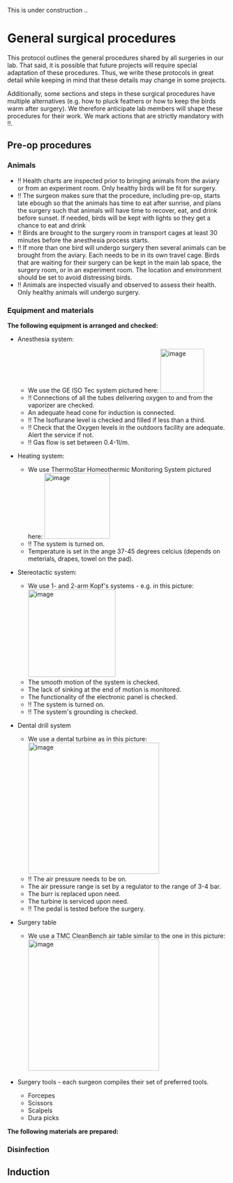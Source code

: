 This is under construction ..
# General surgical procedures

This protocol outlines the general procedures shared by all surgeries in our lab. That said, it is possible that future projects will require special adaptation of these procedures. Thus, we write these protocols in great detail while keeping in mind that these details may change in some projects. 

Additionally, some sections and steps in these surgical procedures have multiple alternatives (e.g. how to pluck feathers or how to keep the birds warm after surgery). We therefore anticipate lab members will shape these procedures for their work. We mark actions that are strictly mandatory with :bangbang:. 

## Pre-op procedures
### Animals
* :bangbang: Health charts are inspected prior to bringing animals from the aviary or from an experiment room. Only healthy birds will be fit for surgery.
* :bangbang: The surgeon makes sure that the procedure, including pre-op, starts late ebough so that the animals has time to eat after sunrise, and plans the surgery such that animals will have time to recover, eat, and drink before sunset. If needed, birds will be kept with lights so they get a chance to eat and drink
* :bangbang: Birds are brought to the surgery room in transport cages at least 30 minutes before the anesthesia process starts.
* :bangbang: If more than one bird will undergo surgery then several animals can be brought from the aviary. Each needs to be in its own travel cage. Birds that are waiting for their surgery can be kept in the main lab space, the surgery room, or in an experiment room. The location and environment should be set to avoid distressing birds.
* :bangbang: Animals are inspected visually and observed to assess their health. Only healthy animals will undergo surgery. 
### Equipment and materials
**The following equipment is arranged and checked:**
* Anesthesia system:
	- We use the GE ISO Tec system pictured here: <img width="100" alt="image" src="https://user-images.githubusercontent.com/17324841/216810260-42d7f53f-7f18-448e-95a6-7ddf7a147a43.png">
	- :bangbang: Connections of all the tubes delivering oxygen to and from the vaporizer are checked. 
	- An adequate head cone for induction is connected.
	- :bangbang: The Isoflurane level is checked and filled if less than a third.
	- :bangbang: Check that the Oxygen levels in the outdoors facility are adequate. Alert the service if not.
	- :bangbang: Gas flow is set between 0.4-1l/m.
* Heating system:
	- We use ThermoStar Homeothermic Monitoring System pictured here: <img width="150" alt="image" src="https://user-images.githubusercontent.com/17324841/216810956-5b43804d-d9fb-4eab-861b-14b122868a3c.png">
	- :bangbang: The system is turned on.
	- Temperature is set in the ange 37-45 degrees celcius (depends on meterials, drapes, towel on the pad).
* Stereotactic system:
	- We use 1- and 2-arm Kopf's systems - e.g. in this picture:<img width="200" alt="image" src="https://user-images.githubusercontent.com/17324841/216823584-7757f256-66aa-4e3e-90e8-5f1dde4b14cc.png">
	- The smooth motion of the system is checked.
	- The lack of sinking at the end of motion is monitored.
	- The functionality of the electronic panel is checked.
	- :bangbang: The system is turned on.
	- :bangbang: The system's grounding is checked.
* Dental drill system
	- We use a dental turbine as in this picture: <img width="300" alt="image" src="https://user-images.githubusercontent.com/17324841/216824737-3ca6faab-65fe-45fe-9711-76e7fb380927.png">
	- :bangbang: The air pressure needs to be on.
	- The air pressure range is set by a regulator to the range of 3-4 bar.
	- The burr is replaced upon need.
	- The turbine is serviced upon need.
	- :bangbang: The pedal is tested before the surgery.
* Surgery table
	- We use a TMC CleanBench air table similar to the one in this picture: <img width="300" alt="image" src="https://user-images.githubusercontent.com/17324841/216755685-47d907d8-4411-43b2-b863-e6a2053a407b.png">

* Surgery tools - each surgeon compiles their set of preferred tools.
	- Forcepes
	- Scissors
	- Scalpels
	- Dura picks

**The following materials are prepared:**

### Disinfection

## Induction
